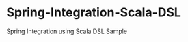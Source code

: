 Spring-Integration-Scala-DSL
============================

Spring Integration using Scala DSL Sample